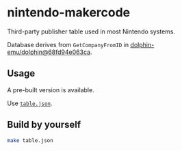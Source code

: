 # nintendo-makercode

Third-party publisher table used in most Nintendo systems.

Database derives from `GetCompanyFromID` in [dolphin-emu/dolphin@68fd94e063ca](https://github.com/dolphin-emu/dolphin/tree/68fd94e063ca43919180f831d2e61cfa11687661).

## Usage

A pre-built version is available.

Use [`table.json`](./table.json).

## Build by yourself

```sh
make table.json
```
